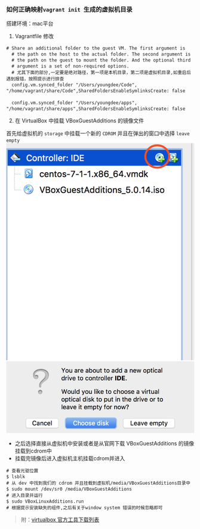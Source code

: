 ### 如何正确映射`vagrant init `生成的虚拟机目录
搭建环境：mac平台
1. Vagrantfile 修改
```
# Share an additional folder to the guest VM. The first argument is
  # the path on the host to the actual folder. The second argument is
  # the path on the guest to mount the folder. And the optional third
  # argument is a set of non-required options.
  # 尤其下面的部分,一定要是绝对路径，第一项是本机目录，第二项是虚拟机目录,如重启后遇到报错，按照提示进行排查
  config.vm.synced_folder "/Users/youngdee/Code", "/home/vagrant/share/Code",SharedFoldersEnableSymlinksCreate: false

  config.vm.synced_folder "/Users/youngdee/apps", "/home/vagrant/share/apps",SharedFoldersEnableSymlinksCreate: false
```
2. 在 VirtualBox 中挂载 VBoxGuestAdditions 的镜像文件

首先给虚拟机的 `storage` 中挂载一个新的 `CDROM` 并且在弹出的窗口中选择 `leave empty`
![](images/WX20180607-145147@2x.png)
![](images/WX20180607-145200@2x.png)

- 之后选择直接从虚拟机中安装或者是从官网下载 VBoxGuestAdditions 的镜像挂载到cdrom中
- 挂载完镜像后进入虚拟机主机挂载cdrom并进入
```
# 查看光驱位置
$ lsblk
# 从 dev 中找到我们的 cdrom 并且挂载到虚拟机/media/VBoxGuestAdditions目录中
$ sudo mount /dev/sr0 /media/VBoxGuestAdditions
# 进入目录并运行 
$ sudo VBoxLinuxAdditions.run
# 根据提示安装缺失的组件,之后有关于window system 错误的时候忽略即可
```
> 附：[virtualbox 官方工具下载列表](http://download.virtualbox.org/virtualbox/)
